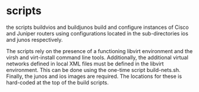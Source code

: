 # scripts #

the scripts buildvios and buildjunos build and configure instances of Cisco and Juniper routers using configurations located in the sub-directories ios and junos respectively.

The scripts rely on the presence of a functioning libvirt environment and the virsh and virt-install command line tools.
Additionally, the additional virtual networks defined in local XML files must be defined in the libvirt environment.
This can be done using the one-time script build-nets.sh.
Finally, the junos and ios images are required.  The locations for these is hard-coded at the top of the build scripts.
